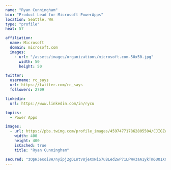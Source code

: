 ```yaml
---
name: "Ryan Cunningham"
bio: "Product Lead for Microsoft PowerApps"
location: Seattle, WA
type: "profile"
heat: 57

affiliation:
  name: Microsoft
  domain: microsoft.com
  images:
    - url: "/assets/images/organizations/microsoft.com-50x50.jpg"
      width: 50
      height: 50

twitter:
  username: rc_says
  url: https://twitter.com/rc_says
  followers: 2709

linkedin:
  url: https://www.linkedin.com/in/rycu

topics:
  - Power Apps

images:
  - url: https://pbs.twimg.com/profile_images/459747717862805504/CJIGZejd_400x400.png
    width: 400
    height: 400
    isCached: true
    title: "Ryan Cunningham"

secured: "zOpH3eKoi8H/nyipj2gDLntV8jeXxNiS7uBLed2wP71LPWv3aA1ykTm6UO1XOViAk/zLkgvCMpSs21d/QrOCzOOla50OkQO8FzMewg/XyO/d+SqhxbF8I+w17XM8MLi7i6+x4u5efIltZa4PeW2osT2UItKa/crJmN3jz0jCw8u0bXsL5yUkIpxOr5WAosj7NzKvkhqC1bz9JbDXV4BLYry+UtRptWlHDfQLLiO8EISnwWD4ZO0FqNglhb+OVXp0hATx2/YN+o5jv4u5weEY5SrVnkIjQ3I3NSCJ4gThIAd2WSLtUXtZTHWnlBiRgywv331TEY8XR3X2TGRyEAWjVSWljmLA2upqW/lVycBLTURkTPvoC+5x075p0iGbWH7gnndCh6SA81WIZfFM4kf7Rq3IB6mAXR9y1ZIp/kqUvTk=;+8enGC9HDpKICA+9C2gogA=="
---
```


